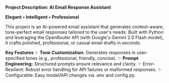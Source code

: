 **Project Description: AI Email Response Assistant**

**Elegant • Intelligent • Professional**

This project is an AI-powered email assistant that generates context-aware, tone-perfect email responses tailored to the user's needs. Built with Python and leveraging the OpenRouter API (with Google's Gemini 2.0 Flash model), it crafts polished, professional, or casual email drafts in seconds.

**Key Features**
✨ **Tone Customization:** 
      Generates responses in user-specified tones (e.g., professional, friendly, concise).
✨ **Prompt Engineering:**
      Structured prompts ensure relevance and clarity.
✨ Error-Resilient: Robust error handling for API failures or malformed responses.
✨ Configurable: Easy model/API changes via .env and config.py.
